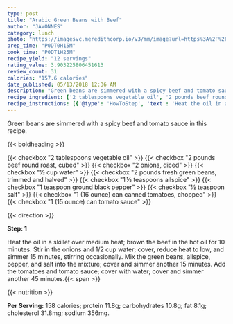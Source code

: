 ```yaml
---
type: post
title: "Arabic Green Beans with Beef"
author: "JAVONNES"
category: lunch
photo: "https://imagesvc.meredithcorp.io/v3/mm/image?url=https%3A%2F%2Fimages.media-allrecipes.com%2Fuserphotos%2F4475290.jpg"
prep_time: "P0DT0H15M"
cook_time: "P0DT1H25M"
recipe_yield: "12 servings"
rating_value: 3.903225806451613
review_count: 31
calories: "157.6 calories"
date_published: 05/13/2018 12:36 AM
description: "Green beans are simmered with a spicy beef and tomato sauce in this recipe."
recipe_ingredient: ['2 tablespoons vegetable oil', '2 pounds beef round roast, cubed', '2 onions, diced', '½ cup water', '2 pounds fresh green beans, trimmed and halved', '1\u2009½ teaspoons allspice', '1 teaspoon ground black pepper', '½ teaspoon salt', '1 (16 ounce) can canned tomatoes, chopped', '1 (15 ounce) can tomato sauce']
recipe_instructions: [{'@type': 'HowToStep', 'text': 'Heat the oil in a skillet over medium heat; brown the beef in the hot oil for 10 minutes. Stir in the onions and 1/2 cup water; cover, reduce heat to low, and simmer 15 minutes, stirring occasionally. Mix the green beans, allspice, pepper, and salt into the mixture; cover and simmer another 15 minutes. Add the tomatoes and tomato sauce; cover with water; cover and simmer another 45 minutes.\n'}]
---
```


Green beans are simmered with a spicy beef and tomato sauce in this recipe. 

{{< boldheading >}}

{{< checkbox "2 tablespoons vegetable oil" >}}
{{< checkbox "2 pounds beef round roast, cubed" >}}
{{< checkbox "2  onions, diced" >}}
{{< checkbox "½ cup water" >}}
{{< checkbox "2 pounds fresh green beans, trimmed and halved" >}}
{{< checkbox "1 ½ teaspoons allspice" >}}
{{< checkbox "1 teaspoon ground black pepper" >}}
{{< checkbox "½ teaspoon salt" >}}
{{< checkbox "1 (16 ounce) can canned tomatoes, chopped" >}}
{{< checkbox "1 (15 ounce) can tomato sauce" >}}


{{< direction >}}

**Step: 1**

Heat the oil in a skillet over medium heat; brown the beef in the hot oil for 10 minutes. Stir in the onions and 1/2 cup water; cover, reduce heat to low, and simmer 15 minutes, stirring occasionally. Mix the green beans, allspice, pepper, and salt into the mixture; cover and simmer another 15 minutes. Add the tomatoes and tomato sauce; cover with water; cover and simmer another 45 minutes.{{< span >}}

{{< nutrition >}}

**Per Serving:** 158 calories; protein 11.8g; carbohydrates 10.8g; fat 8.1g; cholesterol 31.8mg; sodium 356mg.